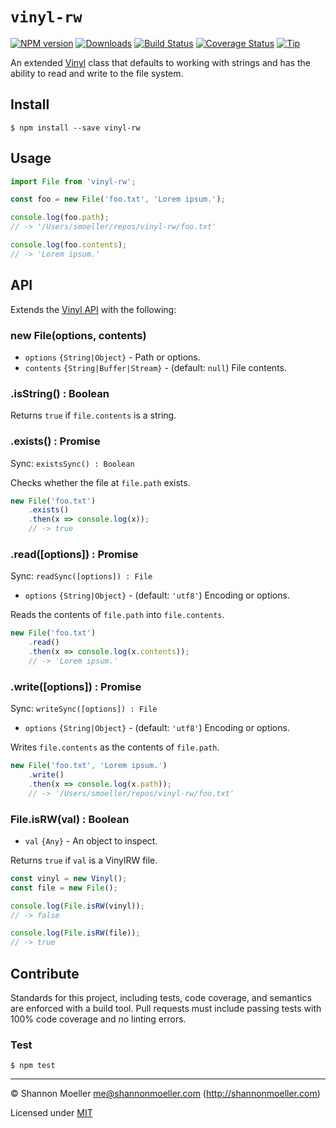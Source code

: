 # `vinyl-rw`

[![NPM version][npm-img]][npm-url]
[![Downloads][downloads-img]][npm-url]
[![Build Status][travis-img]][travis-url]
[![Coverage Status][coveralls-img]][coveralls-url]
[![Tip][amazon-img]][amazon-url]

An extended [Vinyl](http://npm.im/vinyl) class that defaults to working with strings and has the ability to read and write to the file system.

## Install

    $ npm install --save vinyl-rw

## Usage

```js
import File from 'vinyl-rw';

const foo = new File('foo.txt', 'Lorem ipsum.');

console.log(foo.path);
// -> '/Users/smoeller/repos/vinyl-rw/foo.txt'

console.log(foo.contents);
// -> 'Lorem ipsum.'
```

## API

Extends the [Vinyl API](https://github.com/gulpjs/vinyl-fs#api) with the following:

### new File(options, contents)

- `options` `{String|Object}` - Path or options.
- `contents` `{String|Buffer|Stream}` - (default: `null`) File contents.

### .isString() : Boolean

Returns `true` if `file.contents` is a string.

### .exists() : Promise<Boolean>

Sync: `existsSync() : Boolean`

Checks whether the file at `file.path` exists.

```js
new File('foo.txt')
    .exists()
    .then(x => console.log(x));
    // -> true
```

### .read([options]) : Promise<File>

Sync: `readSync([options]) : File`

- `options` `{String|Object}` - (default: `'utf8'`) Encoding or options.

Reads the contents of `file.path` into `file.contents`.

```js
new File('foo.txt')
    .read()
    .then(x => console.log(x.contents));
    // -> 'Lorem ipsum.'
```

### .write([options]) : Promise<File>

Sync: `writeSync([options]) : File`

- `options` `{String|Object}` - (default: `'utf8'`) Encoding or options.

Writes `file.contents` as the contents of `file.path`.

```js
new File('foo.txt', 'Lorem ipsum.')
    .write()
    .then(x => console.log(x.path));
    // -> '/Users/smoeller/repos/vinyl-rw/foo.txt'
```

### File.isRW(val) : Boolean

- `val` `{Any}` - An object to inspect.

Returns `true` if `val` is a VinylRW file.

```js
const vinyl = new Vinyl();
const file = new File();

console.log(File.isRW(vinyl));
// -> false

console.log(File.isRW(file));
// -> true
```

## Contribute

Standards for this project, including tests, code coverage, and semantics are enforced with a build tool. Pull requests must include passing tests with 100% code coverage and no linting errors.

### Test

    $ npm test

----

© Shannon Moeller <me@shannonmoeller.com> (http://shannonmoeller.com)

Licensed under [MIT](http://shannonmoeller.com/mit.txt)

[amazon-img]:    https://img.shields.io/badge/amazon-tip_jar-yellow.svg?style=flat-square
[amazon-url]:    https://www.amazon.com/gp/registry/wishlist/1VQM9ID04YPC5?sort=universal-price
[coveralls-img]: http://img.shields.io/coveralls/shannonmoeller/vinyl-rw/master.svg?style=flat-square
[coveralls-url]: https://coveralls.io/r/shannonmoeller/vinyl-rw
[downloads-img]: http://img.shields.io/npm/dm/vinyl-rw.svg?style=flat-square
[npm-img]:       http://img.shields.io/npm/v/vinyl-rw.svg?style=flat-square
[npm-url]:       https://npmjs.org/package/vinyl-rw
[travis-img]:    http://img.shields.io/travis/shannonmoeller/vinyl-rw/master.svg?style=flat-square
[travis-url]:    https://travis-ci.org/shannonmoeller/vinyl-rw
